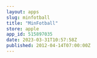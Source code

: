 ```yaml
---
layout: apps
slug: minfotball
title: "MinFotball"
store: apple
app_id: 515897035
date: 2023-03-31T10:57:58Z
published: 2012-04-14T07:00:00Z
---
```

